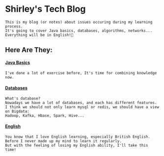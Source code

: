 # Shirley's Tech Blog 
    This is my blog (or notes) about issues occuring during my learning process.
    It's going to cover Java basics, databases, algorithms, networks...
    Everything will be in English!🙂

## Here Are They:
#### [Java Basics](./java.md)
    I've done a lot of exercise before, It's time for combining knowledge now.

#### [Databases](./databases.md)
    What's database?
    Nowadays we have a lot of databases, and each has different features.
    I think we should not only learn mysql or redis, we should have a view on Bigdata:
    Hadoop, Kafka, Hbase, Spark, Hive...

#### [English](./english.md)
    You know that I love English learning, especially British English.
    Before I never made up my mind to learn it regularly.
    But with the feeling of losing my English ability, I'll take this time!